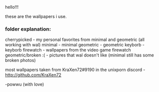 hello!!!

these are the wallpapers i use.

### folder explanation:
cherrypicked - my personal favorites from minimal and geometric (all working with wal)
minimal - minimal
geometric - geometric
keyborb - keyborb
firewatch - wallpapers from the video game firewatch
geometric/broken :( - pictures that wal doesn't like (minimal still has some broken photos)

most wallpapers taken from KraXen72#9190 in the unixporn discord - http://github.com/KraXen72

-powwu (with love)
